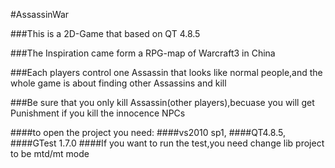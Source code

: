 #AssassinWar

###This is a 2D-Game that based on QT 4.8.5

###The Inspiration came form a RPG-map of Warcraft3 in China

###Each players control one Assassin that looks like normal people,and the whole game is about finding other Assassins and kill

###Be sure that you only kill Assassin(other players),becuase you will get Punishment if you kill the innocence NPCs


####to open the project you need:
####vs2010 sp1,
####QT4.8.5,
####GTest 1.7.0
####If you want to run the test,you need change lib project to be mtd/mt mode